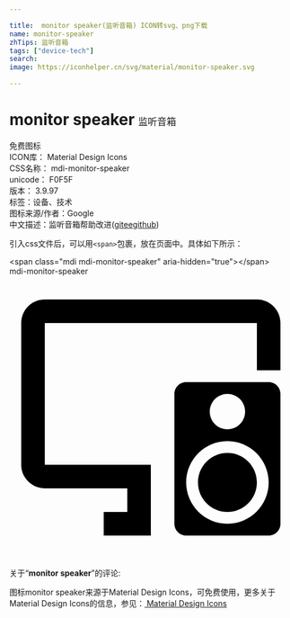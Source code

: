 ```yaml
---

title:  monitor speaker(监听音箱) ICON转svg、png下载
name: monitor-speaker
zhTips: 监听音箱
tags: ["device-tech"]
search: 
image: https://iconhelper.cn/svg/material/monitor-speaker.svg

---
```


# monitor speaker  <small style="font-size: 60%;font-weight: 100">监听音箱</small>


<div class="detail-page">
<p>
<span><span class="badge-success badge">免费图标</span> </span>
<br/>
<span>
ICON库：
<span class="badge-secondary badge">Material Design Icons</span> 
</span>
<br/>
<span>
CSS名称：
<span class="badge-secondary badge">mdi-monitor-speaker</span> 
</span>
<br/>
<span>
unicode：
<span class="badge-secondary badge">F0F5F</span> 
<copy-btn content='F0F5F' btn-title=""></copy-btn>
<copy-btn :content='String.fromCodePoint(parseInt("F0F5F", 16))' btn-title="复制U"></copy-btn>
</span>
<br/>
<span>
版本：
<span class="badge-secondary badge">3.9.97</span> 
</span><br/><span>标签：<span class="badge-light badge"><router-link to="/tags/device-tech.html">设备、技术</router-link></span></span>
<br/>
<span>图标来源/作者：<span class="badge-light badge">Google</span></span> 
<br/>
<span class="zh-detail">中文描述：<span class="badge-primary badge">监听音箱</span><span class="help-link"><span>帮助改进</span>(<a href="https://gitee.com/liuwave/icon-helper/edit/master/json/material/monitor-speaker.json" target="_blank" rel="noopener noreferrer">gitee</a><a href="https://github.com/liuwave/icon-helper/edit/master/json/material/monitor-speaker.json" target="_blank" rel="noopener noreferrer">github</a></span>)</span><br/>
</p>
</div>
<div class="alert alert-dark">
  <i class="mdi mdi-monitor-speaker mdi-48px"></i>
  <i class="mdi mdi-monitor-speaker mdi-36px"></i>
  <i class="mdi mdi-monitor-speaker mdi-24px"></i>
  <i class="mdi mdi-monitor-speaker mdi-18px"></i>
</div>
<div>
  <p>引入css文件后，可以用<code>&lt;span&gt;</code>包裹，放在页面中。具体如下所示：    
  </p>
  <div class="alert alert-primary" style="font-size: 14px">
    &lt;span class="mdi mdi-monitor-speaker" aria-hidden="true"&gt;&lt;/span&gt;
    <copy-btn content='<span class="mdi mdi-monitor-speaker" aria-hidden="true"></span>'></copy-btn>
  </div>
  <div class="alert alert-secondary">
    <i class="mdi mdi-monitor-speaker"
    style="font-size: 24px"
    aria-hidden="true"></i> mdi-monitor-speaker
    <copy-btn content="mdi-monitor-speaker" btn-title="复制图标名称"></copy-btn>
  </div>
</div>
<div id="svg" class="svg-wrap">
<svg xmlns="http://www.w3.org/2000/svg" viewBox="0 0 24 24"><path d="M10 20V18H3C1.9 18 1 17.1 1 16V4C1 2.89 1.89 2 3 2H21C22.1 2 23 2.89 23 4V8H21V4H3V16H12V22H8V20H10M18.5 15C17.12 15 16 16.12 16 17.5S17.12 20 18.5 20 21 18.88 21 17.5 19.88 15 18.5 15M23 10V21C23 21.55 22.55 22 22 22H15C14.45 22 14 21.55 14 21V10C14 9.45 14.45 9 15 9H22C22.55 9 23 9.45 23 10M17 11.5C17 12.33 17.67 13 18.5 13S20 12.33 20 11.5 19.33 10 18.5 10 17 10.67 17 11.5M22 17.5C22 15.57 20.43 14 18.5 14S15 15.57 15 17.5 16.57 21 18.5 21 22 19.43 22 17.5Z" /></svg>
</div>
<detail full-name='mdi-monitor-speaker'></detail>
<div class="icon-detail__container">
<p>关于“<b>monitor speaker</b>”的评论:</p>
</div>
<Vssue title="关于“monitor speaker”的评论" />    
<div><p>图标monitor speaker来源于Material Design Icons，可免费使用，更多关于 Material Design Icons的信息，参见：<a target="_blank" href="https://iconhelper.cn/material.html"> Material Design Icons</a>
</p></div>
